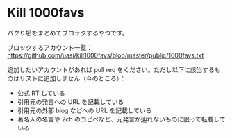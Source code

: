 # Kill 1000favs

パクり垢をまとめてブロックするやつです。

ブロックするアカウント一覧： https://github.com/uasi/kill1000favs/blob/master/public/1000favs.txt

追加したいアカウントがあれば pull req をください。ただし以下に該当するものはリストに追加しません（今のところ）：

- 公式 RT している
- 引用元の発言への URL を記載している
- 引用元の外部 blog などへの URL を記載している
- 著名人の名言や 2ch のコピペなど、元発言が辿れないものに限って転載している